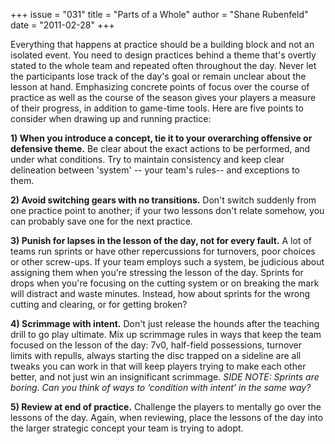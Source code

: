 +++
issue = "031"
title = "Parts of a Whole"
author = "Shane Rubenfeld"
date = "2011-02-28"
+++

Everything that happens at practice should be a building block and not an
isolated event. You need to design practices behind a theme that's overtly
stated to the whole team and repeated often throughout the day. Never let the
participants lose track of the day's goal or remain unclear about the lesson
at hand. Emphasizing concrete points of focus over the course of practice as
well as the course of the season gives your players a measure of their
progress, in addition to game-time tools. Here are five points to consider
when drawing up and running practice:  
  
**1) When you introduce a concept, tie it to your overarching offensive or
defensive theme.** Be clear about the exact actions to be performed, and under
what conditions. Try to maintain consistency and keep clear delineation
between 'system' -- your team's rules-- and exceptions to them.  
  
**2) Avoid switching gears with no transitions.** Don't switch suddenly from
one practice point to another; if your two lessons don't relate somehow, you
can probably save one for the next practice.  
  
**3) Punish for lapses in the lesson of the day, not for every fault.** A lot
of teams run sprints or have other repercussions for turnovers, poor choices
or other screw-ups. If your team employs such a system, be judicious about
assigning them when you're stressing the lesson of the day. Sprints for drops
when you're focusing on the cutting system or on breaking the mark will
distract and waste minutes. Instead, how about sprints for the wrong cutting
and clearing, or for getting broken?  
  
**4) Scrimmage with intent.** Don't just release the hounds after the teaching
drill to go play ultimate. Mix up scrimmage rules in ways that keep the team
focused on the lesson of the day: 7v0, half-field possessions, turnover limits
with repulls, always starting the disc trapped on a sideline are all tweaks
you can work in that will keep players trying to make each other better, and
not just win an insignificant scrimmage. _SIDE NOTE: Sprints are boring. Can
you think of ways to ‘condition with intent’ in the same way?_  
  
**5) Review at end of practice.** Challenge the players to mentally go over
the lessons of the day. Again, when reviewing, place the lessons of the day
into the larger strategic concept your team is trying to adopt.
